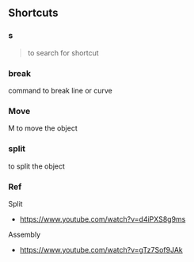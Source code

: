 ## Shortcuts
### s
> to search for shortcut

### break
command to break line or curve

### Move
M to move the object

### split
to split the object

### Ref

Split
* https://www.youtube.com/watch?v=d4iPXS8g9ms

Assembly 
* https://www.youtube.com/watch?v=gTz7Sof9JAk
